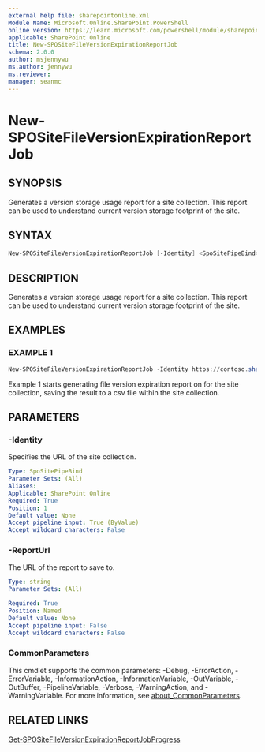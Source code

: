 ```yaml
---
external help file: sharepointonline.xml
Module Name: Microsoft.Online.SharePoint.PowerShell
online version: https://learn.microsoft.com/powershell/module/sharepoint-online/new-spositefileversionexpirationreportjob
applicable: SharePoint Online
title: New-SPOSiteFileVersionExpirationReportJob
schema: 2.0.0
author: msjennywu
ms.author: jennywu
ms.reviewer:
manager: seanmc
---
```


# New-SPOSiteFileVersionExpirationReportJob

## SYNOPSIS

Generates a version storage usage report for a site collection. This report can be used to understand current version storage footprint of the site.

## SYNTAX

```powershell
New-SPOSiteFileVersionExpirationReportJob [-Identity] <SpoSitePipeBind> [-ReportUrl <String>] [<CommonParameters>]
```

## DESCRIPTION

Generates a version storage usage report for a site collection. This report can be used to understand current version storage footprint of the site.

## EXAMPLES

### EXAMPLE 1

```powershell
New-SPOSiteFileVersionExpirationReportJob -Identity https://contoso.sharepoint.com/sites/site1 -ReportUrl "https://contoso.sharepoint.com/sites/sites1/reports/MyReports/VersionReport.csv"
```

Example 1 starts generating file version expiration report on for the site collection, saving the result to a csv file within the site collection.

## PARAMETERS

### -Identity

Specifies the URL of the site collection.

```yaml
Type: SpoSitePipeBind
Parameter Sets: (All)
Aliases:
Applicable: SharePoint Online
Required: True
Position: 1
Default value: None
Accept pipeline input: True (ByValue)
Accept wildcard characters: False
```

### -ReportUrl

The URL of the report to save to.

```yaml
Type: string
Parameter Sets: (All)

Required: True
Position: Named
Default value: None
Accept pipeline input: False
Accept wildcard characters: False
```

### CommonParameters

This cmdlet supports the common parameters: -Debug, -ErrorAction, -ErrorVariable, -InformationAction, -InformationVariable, -OutVariable, -OutBuffer, -PipelineVariable, -Verbose, -WarningAction, and -WarningVariable. For more information, see [about_CommonParameters](https://go.microsoft.com/fwlink/?LinkID=113216).

## RELATED LINKS

[Get-SPOSiteFileVersionExpirationReportJobProgress](Get-SPOSiteFileVersionExpirationReportJobProgress.md)
